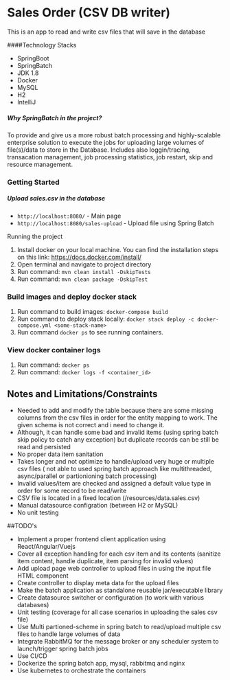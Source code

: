 # Sales Order (CSV DB writer)

This is an app to read and write csv files that will save in the database

####Technology Stacks
- SpringBoot
- SpringBatch
- JDK 1.8
- Docker
- MySQL
- H2
- IntelliJ

##### Why SpringBatch in the project?
To provide and give us a more robust batch processing and highly-scalable enterprise solution to execute the jobs for uploading large volumes of file(s)/data to store in the Database.
Includes also loggin/tracing, transacation management, job processing statistics, job restart, skip and resource management.

### Getting Started

##### Upload sales.csv in the database
- `http://localhost:8080/` - Main page
- `http://localhost:8080/sales-upload` - Upload file using Spring Batch


Running the project

1. Install docker on your local machine. You can find the installation steps on this link: https://docs.docker.com/install/
2. Open terminal and navigate to project directory
2. Run command: ```mvn clean install -DskipTests```
3. Run command: ```mvn clean package -DskipTest```


### Build images and deploy docker stack

1. Run command to build images: ```docker-compose build```
2. Run command to deploy stack locally: ```docker stack deploy -c docker-compose.yml <some-stack-name>```
3. Run command ```docker ps``` to see running containers.

### View docker container logs

1. Run command: ```docker ps```
2. Run command: ```docker logs -f <container_id>```


## Notes and Limitations/Constraints

- Needed to add and modify the table because there are some missing columns from the csv files in order for the entity mapping to work. The given schema is not correct and i need to change it.
- Although, it can handle some bad and invalid items (using spring batch skip policy to catch any exception) but duplicate records can be still be read and persisted
- No proper data item sanitation
- Takes longer and not optimize to handle/upload very huge or multiple csv files ( not able to used spring batch approach like multithreaded, async/parallel or partionioning batch processing)
- Invalid values/item are checked and assigned a default value type in order for some record to be read/write
- CSV file is located in a fixed location (/resources/data.sales.csv)
- Manual datasource configration (between H2 or MySQL)
- No unit testing

##TODO's

- Implement a proper frontend client application using React/Angular/Vuejs
- Cover all exception handling for each csv item and its contents (sanitize item content, handle duplicate, item parsing for invalid values)
- Add upload page web controller to upload files in using the input file HTML component
- Create controller to display meta data for the upload files
- Make the batch application as standalone reusable jar/executable library
- Create datasource switcher or configuration (to work with various databases)
- Unit testing (coverage for all case scenarios in uploading the sales csv file)
- Use Multi partioned-scheme in spring batch to read/upload multiple csv files to handle large volumes of data
- Integrate RabbitMQ for the message broker or any scheduler system to launch/trigger spring batch jobs
- Use CI/CD
- Dockerize the spring batch app, mysql, rabbitmq and nginx
- Use kubernetes to orchestrate the containers
